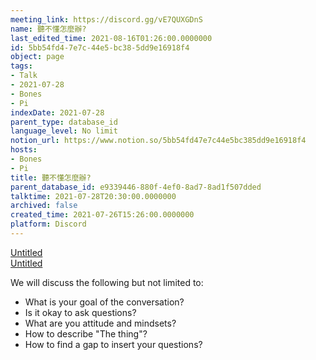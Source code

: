 ```yaml
---
meeting_link: https://discord.gg/vE7QUXGDnS
name: 聽不懂怎麼辦?
last_edited_time: 2021-08-16T01:26:00.0000000
id: 5bb54fd4-7e7c-44e5-bc38-5dd9e16918f4
object: page
tags:
- Talk
- 2021-07-28
- Bones
- Pi
indexDate: 2021-07-28
parent_type: database_id
language_level: No limit
notion_url: https://www.notion.so/5bb54fd47e7c44e5bc385dd9e16918f4
hosts:
- Bones
- Pi
title: 聽不懂怎麼辦?
parent_database_id: e9339446-880f-4ef0-8ad7-8ad1f507dded
talktime: 2021-07-28T20:30:00.0000000
archived: false
created_time: 2021-07-26T15:26:00.0000000
platform: Discord
---
```




[Untitled](https://www.notion.so/12c4a9e645d54aefa860b5f927a0b220)   
[Untitled](https://www.notion.so/482e61b02b9c4456b2b4fe86bb7544c6)   


We will discuss the following but not limited to:
   - What is your goal of the conversation?
   - Is it okay to ask questions?
   - What are you attitude and mindsets?
   - How to describe "The thing"?
   - How to find a gap to insert your questions?






